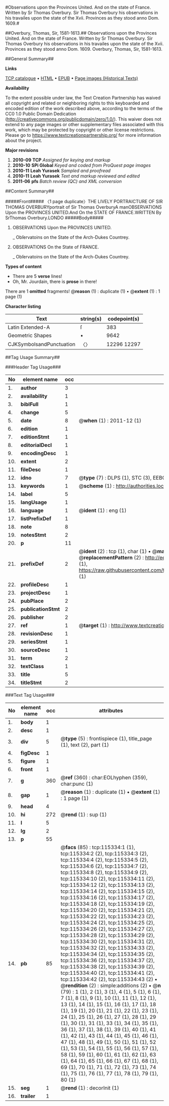 #Observations upon the Provinces United. And on the state of France. Written by Sr Thomas Overbury. Sir Thomas Overbury his observations in his travailes upon the state of the Xvii. Provinces as they stood anno Dom. 1609.#

##Overbury, Thomas, Sir, 1581-1613.##
Observations upon the Provinces United. And on the state of France. Written by Sr Thomas Overbury.
Sir Thomas Overbury his observations in his travailes upon the state of the Xvii. Provinces as they stood anno Dom. 1609.
Overbury, Thomas, Sir, 1581-1613.

##General Summary##

**Links**

[TCP catalogue](http://www.ota.ox.ac.uk/tcp/)  • 
[HTML](http://tei.it.ox.ac.uk/tcp/Texts-HTML/free/A90/A90222.html)  • 
[EPUB](http://tei.it.ox.ac.uk/tcp/Texts-EPUB/free/A90/A90222.epub) • 
[Page images (Historical Texts)](https://historicaltexts.jisc.ac.uk/eebo-99863150e)

**Availability**

To the extent possible under law, the Text Creation Partnership has waived all copyright and related or neighboring rights to this keyboarded and encoded edition of the work described above, according to the terms of the CC0 1.0 Public Domain Dedication (http://creativecommons.org/publicdomain/zero/1.0/). This waiver does not extend to any page images or other supplementary files associated with this work, which may be protected by copyright or other license restrictions. Please go to https://www.textcreationpartnership.org/ for more information about the project.

**Major revisions**

1. __2010-09__ __TCP__ *Assigned for keying and markup*
1. __2010-10__ __SPi Global__ *Keyed and coded from ProQuest page images*
1. __2010-11__ __Leah Yurasek__ *Sampled and proofread*
1. __2010-11__ __Leah Yurasek__ *Text and markup reviewed and edited*
1. __2011-06__ __pfs__ *Batch review (QC) and XML conversion*

##Content Summary##

#####Front#####
〈1 page duplicate〉THE LIVELY PORTRAICTURE OF SIR THOMAS OVERBURYportrait of Sir Thomas OverburyA manOBSERVATIONS Upon the PROVINCES UNITED.And On the STATE OF FRANCE.WRITTEN By SrThomas Overbury.LONDO
#####Body#####

1. OBSERVATIONS Upon the PROVINCES UNITED.

    _ Obſervatoins on the State of the Arch-Dukes Countrey.

1. OBSERVATIONS On the State of FRANCE.

    _ Obſervatoins on the State of the Arch-Dukes Countrey.

**Types of content**

  * There are 5 **verse** lines!
  * Oh, Mr. Jourdain, there is **prose** in there!

There are 1 **omitted** fragments! 
 @__reason__ (1) : duplicate (1)  •  @__extent__ (1) : 1 page (1)

**Character listing**


|Text|string(s)|codepoint(s)|
|---|---|---|
|Latin Extended-A|ſ|383|
|Geometric Shapes|▪|9642|
|CJKSymbolsandPunctuation|〈〉|12296 12297|

##Tag Usage Summary##

###Header Tag Usage###

|No|element name|occ|attributes|
|---|---|---|---|
|1.|__author__|3||
|2.|__availability__|1||
|3.|__biblFull__|1||
|4.|__change__|5||
|5.|__date__|8| @__when__ (1) : 2011-12 (1)|
|6.|__edition__|1||
|7.|__editionStmt__|1||
|8.|__editorialDecl__|1||
|9.|__encodingDesc__|1||
|10.|__extent__|2||
|11.|__fileDesc__|1||
|12.|__idno__|7| @__type__ (7) : DLPS (1), STC (3), EEBO-CITATION (1), PROQUEST (1), VID (1)|
|13.|__keywords__|1| @__scheme__ (1) : http://authorities.loc.gov/ (1)|
|14.|__label__|5||
|15.|__langUsage__|1||
|16.|__language__|1| @__ident__ (1) : eng (1)|
|17.|__listPrefixDef__|1||
|18.|__note__|8||
|19.|__notesStmt__|2||
|20.|__p__|11||
|21.|__prefixDef__|2| @__ident__ (2) : tcp (1), char (1)  •  @__matchPattern__ (2) : ([0-9\-]+):([0-9IVX]+) (1), (.+) (1)  •  @__replacementPattern__ (2) : http://eebo.chadwyck.com/downloadtiff?vid=$1&page=$2 (1), https://raw.githubusercontent.com/textcreationpartnership/Texts/master/tcpchars.xml#$1 (1)|
|22.|__profileDesc__|1||
|23.|__projectDesc__|1||
|24.|__pubPlace__|2||
|25.|__publicationStmt__|2||
|26.|__publisher__|2||
|27.|__ref__|1| @__target__ (1) : http://www.textcreationpartnership.org/docs/. (1)|
|28.|__revisionDesc__|1||
|29.|__seriesStmt__|1||
|30.|__sourceDesc__|1||
|31.|__term__|2||
|32.|__textClass__|1||
|33.|__title__|5||
|34.|__titleStmt__|2||


###Text Tag Usage###

|No|element name|occ|attributes|
|---|---|---|---|
|1.|__body__|1||
|2.|__desc__|1||
|3.|__div__|5| @__type__ (5) : frontispiece (1), title_page (1), text (2), part (1)|
|4.|__figDesc__|1||
|5.|__figure__|1||
|6.|__front__|1||
|7.|__g__|360| @__ref__ (360) : char:EOLhyphen (359), char:punc (1)|
|8.|__gap__|1| @__reason__ (1) : duplicate (1)  •  @__extent__ (1) : 1 page (1)|
|9.|__head__|4||
|10.|__hi__|272| @__rend__ (1) : sup (1)|
|11.|__l__|5||
|12.|__lg__|2||
|13.|__p__|55||
|14.|__pb__|85| @__facs__ (85) : tcp:115334:1 (1), tcp:115334:2 (2), tcp:115334:3 (2), tcp:115334:4 (2), tcp:115334:5 (2), tcp:115334:6 (2), tcp:115334:7 (2), tcp:115334:8 (2), tcp:115334:9 (2), tcp:115334:10 (2), tcp:115334:11 (2), tcp:115334:12 (2), tcp:115334:13 (2), tcp:115334:14 (2), tcp:115334:15 (2), tcp:115334:16 (2), tcp:115334:17 (2), tcp:115334:18 (2), tcp:115334:19 (2), tcp:115334:20 (2), tcp:115334:21 (2), tcp:115334:22 (2), tcp:115334:23 (2), tcp:115334:24 (2), tcp:115334:25 (2), tcp:115334:26 (2), tcp:115334:27 (2), tcp:115334:28 (2), tcp:115334:29 (2), tcp:115334:30 (2), tcp:115334:31 (2), tcp:115334:32 (2), tcp:115334:33 (2), tcp:115334:34 (2), tcp:115334:35 (2), tcp:115334:36 (2), tcp:115334:37 (2), tcp:115334:38 (2), tcp:115334:39 (2), tcp:115334:40 (2), tcp:115334:41 (2), tcp:115334:42 (2), tcp:115334:43 (2)  •  @__rendition__ (2) : simple:additions (2)  •  @__n__ (79) : 1 (1), 2 (1), 3 (1), 4 (1), 5 (1), 6 (1), 7 (1), 8 (1), 9 (1), 10 (1), 11 (1), 12 (1), 13 (1), 14 (1), 15 (1), 16 (1), 17 (1), 18 (1), 19 (1), 20 (1), 21 (1), 22 (1), 23 (1), 24 (1), 25 (1), 26 (1), 27 (1), 28 (1), 29 (1), 30 (1), 31 (1), 33 (1), 34 (1), 35 (1), 36 (1), 37 (1), 38 (1), 39 (1), 40 (1), 41 (1), 42 (1), 43 (1), 44 (1), 45 (1), 46 (1), 47 (1), 48 (1), 49 (1), 50 (1), 51 (1), 52 (1), 53 (1), 54 (1), 55 (1), 56 (1), 57 (1), 58 (1), 59 (1), 60 (1), 61 (1), 62 (1), 63 (1), 64 (1), 65 (1), 66 (1), 67 (1), 68 (1), 69 (1), 70 (1), 71 (1), 72 (1), 73 (1), 74 (1), 75 (1), 76 (1), 77 (1), 78 (1), 79 (1), 80 (1)|
|15.|__seg__|1| @__rend__ (1) : decorInit (1)|
|16.|__trailer__|1||
